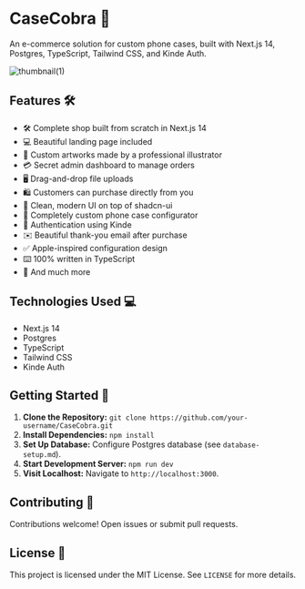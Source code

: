 # CaseCobra 🐍

An e-commerce solution for custom phone cases, built with Next.js 14, Postgres, TypeScript, Tailwind CSS, and Kinde Auth.

![thumbnail(1)](https://github.com/WaelTarabishi/Casecobra/assets/110033974/a9ed9a1f-4d9d-4b5d-85c4-b1bdea4b8e35)

## Features 🛠️

- 🛠️ Complete shop built from scratch in Next.js 14
- 💻 Beautiful landing page included
- 🎨 Custom artworks made by a professional illustrator
- 💳 Secret admin dashboard to manage orders
- 🖥️ Drag-and-drop file uploads
- 🛍️ Customers can purchase directly from you
- 🌟 Clean, modern UI on top of shadcn-ui
- 🛒 Completely custom phone case configurator
- 🔑 Authentication using Kinde
- ✉️ Beautiful thank-you email after purchase
- ✅ Apple-inspired configuration design
- ⌨️ 100% written in TypeScript
- 🎁 And much more

## Technologies Used 💻

- Next.js 14
- Postgres
- TypeScript
- Tailwind CSS
- Kinde Auth

## Getting Started 🚀

1. **Clone the Repository:** `git clone https://github.com/your-username/CaseCobra.git`
2. **Install Dependencies:** `npm install`
3. **Set Up Database:** Configure Postgres database (see `database-setup.md`).
4. **Start Development Server:** `npm run dev`
5. **Visit Localhost:** Navigate to `http://localhost:3000`.

## Contributing 🤝

Contributions welcome! Open issues or submit pull requests.

## License 📝

This project is licensed under the MIT License. See `LICENSE` for more details.

